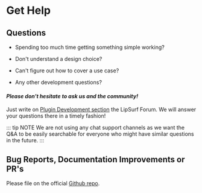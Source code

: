 # Get Help

## Questions
- Spending too much time getting something simple working?

- Don't understand a design choice?

- Can't figure out how to cover a use case?

- Any other development questions?

#### _Please don't hesitate to ask us and the community!_

Just write on [Plugin Development section](https://forum.lipsurf.com) the LipSurf Forum. We will answer your questions there in a timely fashion!

::: tip NOTE
We are not using any chat support channels as we want the Q&A to be easily searchable for everyone who might have similar questions in the future.
:::

## Bug Reports, Documentation Improvements or PR's

Please file on the official [Github repo](https://www.github.com/lipsurf/plugins).
